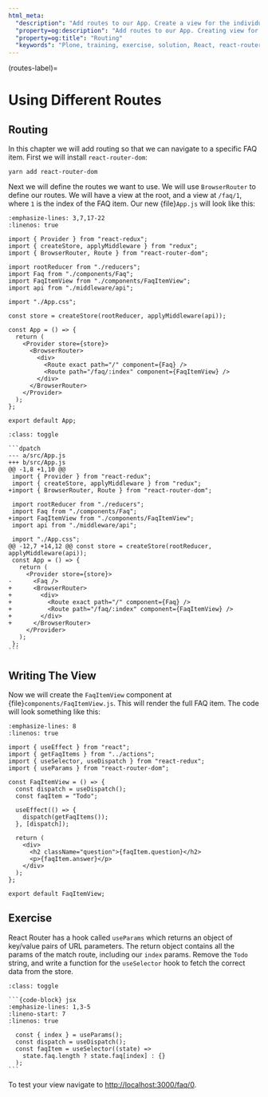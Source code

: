 ```yaml
---
html_meta:
  "description": "Add routes to our App. Create a view for the individual FAQ entries."
  "property=og:description": "Add routes to our App. Creating view for the individual FAQ entries."
  "property=og:title": "Routing"
  "keywords": "Plone, training, exercise, solution, React, react-router-dom"
---
```


(routes-label)=

# Using Different Routes

## Routing

In this chapter we will add routing so that we can navigate to a specific FAQ item.
First we will install `react-router-dom`:

```shell
yarn add react-router-dom
```

Next we will define the routes we want to use.
We will use `BrowserRouter` to define our routes.
We will have a view at the root, and a view at `/faq/1`, where `1` is the index of the FAQ item.
Our new {file}`App.js` will look like this:

```{code-block} jsx
:emphasize-lines: 3,7,17-22
:linenos: true

import { Provider } from "react-redux";
import { createStore, applyMiddleware } from "redux";
import { BrowserRouter, Route } from "react-router-dom";

import rootReducer from "./reducers";
import Faq from "./components/Faq";
import FaqItemView from "./components/FaqItemView";
import api from "./middleware/api";

import "./App.css";

const store = createStore(rootReducer, applyMiddleware(api));

const App = () => {
  return (
    <Provider store={store}>
      <BrowserRouter>
        <div>
          <Route exact path="/" component={Faq} />
          <Route path="/faq/:index" component={FaqItemView} />
        </div>
      </BrowserRouter>
    </Provider>
  );
};

export default App;

```

````{admonition} Differences
:class: toggle

```dpatch
--- a/src/App.js
+++ b/src/App.js
@@ -1,8 +1,10 @@
 import { Provider } from "react-redux";
 import { createStore, applyMiddleware } from "redux";
+import { BrowserRouter, Route } from "react-router-dom";

 import rootReducer from "./reducers";
 import Faq from "./components/Faq";
+import FaqItemView from "./components/FaqItemView";
 import api from "./middleware/api";

 import "./App.css";
@@ -12,7 +14,12 @@ const store = createStore(rootReducer, applyMiddleware(api));
 const App = () => {
   return (
     <Provider store={store}>
-      <Faq />
+      <BrowserRouter>
+        <div>
+          <Route exact path="/" component={Faq} />
+          <Route path="/faq/:index" component={FaqItemView} />
+        </div>
+      </BrowserRouter>
     </Provider>
   );
 };
```
````

## Writing The View

Now we will create the `FaqItemView` component at {file}`components/FaqItemView.js`.
This will render the full FAQ item.
The code will look something like this:

```{code-block} jsx
:emphasize-lines: 8
:linenos: true

import { useEffect } from "react";
import { getFaqItems } from "../actions";
import { useSelector, useDispatch } from "react-redux";
import { useParams } from "react-router-dom";

const FaqItemView = () => {
  const dispatch = useDispatch();
  const faqItem = "Todo";

  useEffect(() => {
    dispatch(getFaqItems());
  }, [dispatch]);

  return (
    <div>
      <h2 className="question">{faqItem.question}</h2>
      <p>{faqItem.answer}</p>
    </div>
  );
};

export default FaqItemView;
```

## Exercise

React Router has a hook called `useParams` which returns an object of key/value pairs of URL parameters.
The return object contains all the params of the match route, including our `index` params.
Remove the `Todo` string, and write a function for the `useSelector` hook to fetch the correct data from the store.

````{admonition} Solution
:class: toggle

```{code-block} jsx
:emphasize-lines: 1,3-5
:lineno-start: 7
:linenos: true

  const { index } = useParams();
  const dispatch = useDispatch();
  const faqItem = useSelector((state) =>
    state.faq.length ? state.faq[index] : {}
  );
```
````

To test your view navigate to <http://localhost:3000/faq/0>.
